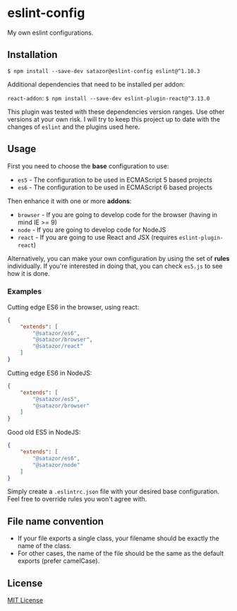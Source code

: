 # eslint-config

My own eslint configurations.


## Installation

`$ npm install --save-dev satazor@eslint-config eslint@^1.10.3`

Additional dependencies that need to be installed per addon:

`react-addon`: `$ npm install --save-dev eslint-plugin-react@^3.13.0`

This plugin was tested with these dependencies version ranges. Use other versions at your own risk. I will try to keep this project up to date with the changes of `eslint` and the plugins used here.


## Usage

First you need to choose the **base** configuration to use:

- `es5` - The configuration to be used in ECMAScript 5 based projects
- `es6` - The configuration to be used in ECMAScript 6 based projects

Then enhance it with one or more **addons**:

- `browser` - If you are going to develop code for the browser (having in mind IE >= 9)
- `node` - If you are going to develop code for NodeJS
- `react` - If you are going to use React and JSX (requires `eslint-plugin-react`)

Alternatively, you can make your own configuration by using the set of **rules** individually. If you're interested in doing that, you can check `es5.js` to see how it is done.


### Examples

Cutting edge ES6 in the browser, using react:

```json
{
    "extends": [
        "@satazor/es6",
        "@satazor/browser",
        "@satazor/react"
    ]
}
```

Cutting edge ES6 in NodeJS:

```json
{
    "extends": [
        "@satazor/es5",
        "@satazor/browser"
    ]
}
```

Good old ES5 in NodeJS:

```json
{
    "extends": [
        "@satazor/es6",
        "@satazor/node"
    ]
}
```

Simply create a `.eslintrc.json` file with your desired base configuration. Feel free to override rules you won't agree with.


## File name convention

- If your file exports a single class, your filename should be exactly the name of the class.
- For other cases, the name of the file should be the same as the default exports (prefer camelCase).


## License

[MIT License](http://opensource.org/licenses/MIT)
